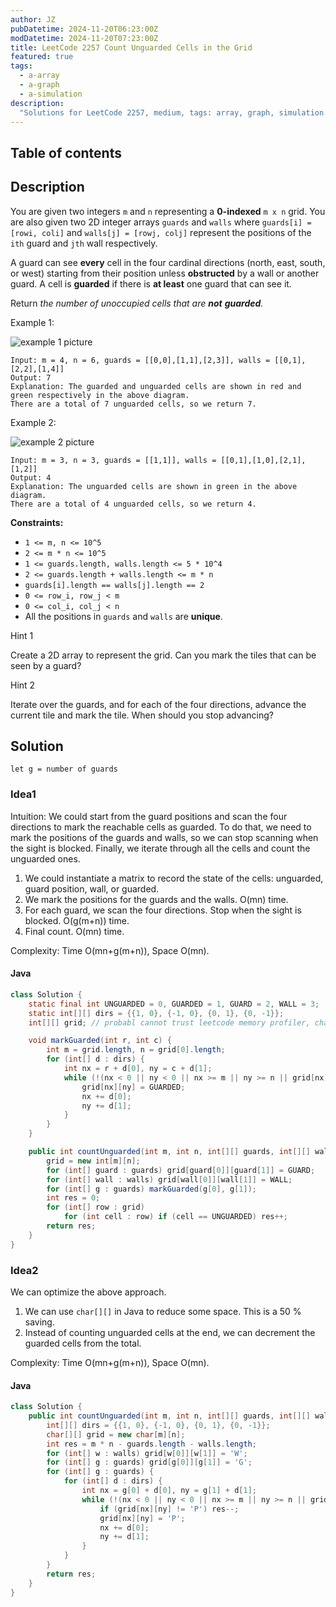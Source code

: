 ```yaml
---
author: JZ
pubDatetime: 2024-11-20T06:23:00Z
modDatetime: 2024-11-20T07:23:00Z
title: LeetCode 2257 Count Unguarded Cells in the Grid
featured: true
tags:
  - a-array
  - a-graph
  - a-simulation
description:
  "Solutions for LeetCode 2257, medium, tags: array, graph, simulation."
---
```


## Table of contents

## Description

You are given two integers `m` and `n` representing a **0-indexed** `m x n` grid. You are also given two 2D integer arrays `guards` and `walls` where `guards[i] = [rowi, coli]` and `walls[j] = [rowj, colj]` represent the positions of the `ith` guard and `jth` wall respectively.

A guard can see **every** cell in the four cardinal directions (north, east, south, or west) starting from their position unless **obstructed** by a wall or another guard. A cell is **guarded** if there is **at least** one guard that can see it.

Return _the number of unoccupied cells that are **not** **guarded**._

Example 1:

![example 1 picture](https://assets.leetcode.com/uploads/2022/03/10/example1drawio2.png)

```
Input: m = 4, n = 6, guards = [[0,0],[1,1],[2,3]], walls = [[0,1],[2,2],[1,4]]
Output: 7
Explanation: The guarded and unguarded cells are shown in red and green respectively in the above diagram.
There are a total of 7 unguarded cells, so we return 7.
```

Example 2:

![example 2 picture](https://assets.leetcode.com/uploads/2022/03/10/example2drawio.png)

```
Input: m = 3, n = 3, guards = [[1,1]], walls = [[0,1],[1,0],[2,1],[1,2]]
Output: 4
Explanation: The unguarded cells are shown in green in the above diagram.
There are a total of 4 unguarded cells, so we return 4.
```

**Constraints:**

-   `1 <= m, n <= 10^5`
-   `2 <= m * n <= 10^5`
-   `1 <= guards.length, walls.length <= 5 * 10^4`
-   `2 <= guards.length + walls.length <= m * n`
-   `guards[i].length == walls[j].length == 2`
-   `0 <= row_i, row_j < m`
-   `0 <= col_i, col_j < n`
-   All the positions in `guards` and `walls` are **unique**.

Hint 1

Create a 2D array to represent the grid. Can you mark the tiles that can be seen by a guard?

Hint 2

Iterate over the guards, and for each of the four directions, advance the current tile and mark the tile. When should you stop advancing?

## Solution

`let g = number of guards`

### Idea1

Intuition: We could start from the guard positions and scan the four directions to mark the reachable cells as guarded.
To do that, we need to mark the positions of the guards and walls, so we can stop scanning when the sight is blocked.
Finally, we iterate through all the cells and count the unguarded ones.

1. We could instantiate a matrix to record the state of the cells: unguarded, guard position, wall, or guarded.
2. We mark the positions for the guards and the walls. O(mn) time.
3. For each guard, we scan the four directions. Stop when the sight is blocked. O(g(m+n)) time.
4. Final count. O(mn) time.

Complexity: Time O(mn+g(m+n)), Space O(mn).

#### Java

```java
class Solution {
    static final int UNGUARDED = 0, GUARDED = 1, GUARD = 2, WALL = 3;
    static int[][] dirs = {{1, 0}, {-1, 0}, {0, 1}, {0, -1}};
    int[][] grid; // probabl cannot trust leetcode memory profiler, char 78.7Mb, int 66.8Mb.

    void markGuarded(int r, int c) {
        int m = grid.length, n = grid[0].length;
        for (int[] d : dirs) {
            int nx = r + d[0], ny = c + d[1];
            while (!(nx < 0 || ny < 0 || nx >= m || ny >= n || grid[nx][ny] == GUARD || grid[nx][ny] == WALL)) {
                grid[nx][ny] = GUARDED;
                nx += d[0];
                ny += d[1];
            }
        }
    }

    public int countUnguarded(int m, int n, int[][] guards, int[][] walls) {
        grid = new int[m][n];
        for (int[] guard : guards) grid[guard[0]][guard[1]] = GUARD;
        for (int[] wall : walls) grid[wall[0]][wall[1]] = WALL;
        for (int[] g : guards) markGuarded(g[0], g[1]);
        int res = 0;
        for (int[] row : grid)
            for (int cell : row) if (cell == UNGUARDED) res++;
        return res;
    }
}
```

### Idea2

We can optimize the above approach.

1. We can use `char[][]` in Java to reduce some space. This is a 50 % saving.
2. Instead of counting unguarded cells at the end, we can decrement the guarded cells from the total.

Complexity: Time O(mn+g(m+n)), Space O(mn).

#### Java

```java
class Solution {
    public int countUnguarded(int m, int n, int[][] guards, int[][] walls) {
        int[][] dirs = {{1, 0}, {-1, 0}, {0, 1}, {0, -1}};
        char[][] grid = new char[m][n];
        int res = m * n - guards.length - walls.length;
        for (int[] w : walls) grid[w[0]][w[1]] = 'W';
        for (int[] g : guards) grid[g[0]][g[1]] = 'G';
        for (int[] g : guards) {
            for (int[] d : dirs) {
                int nx = g[0] + d[0], ny = g[1] + d[1];
                while (!(nx < 0 || ny < 0 || nx >= m || ny >= n || grid[nx][ny] == 'G' || grid[nx][ny] == 'W')) {
                    if (grid[nx][ny] != 'P') res--;
                    grid[nx][ny] = 'P';
                    nx += d[0];
                    ny += d[1];
                }
            }
        }
        return res;
    }
}
```
